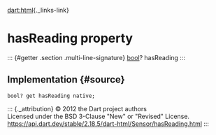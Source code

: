 [dart:html](../../dart-html/dart-html-library){._links-link}

hasReading property
===================

::: {#getter .section .multi-line-signature}
[bool](../../dart-core/bool-class)? hasReading
:::

Implementation {#source}
--------------

``` {.language-dart data-language="dart"}
bool? get hasReading native;
```

::: {._attribution}
© 2012 the Dart project authors\
Licensed under the BSD 3-Clause \"New\" or \"Revised\" License.\
<https://api.dart.dev/stable/2.18.5/dart-html/Sensor/hasReading.html>
:::
